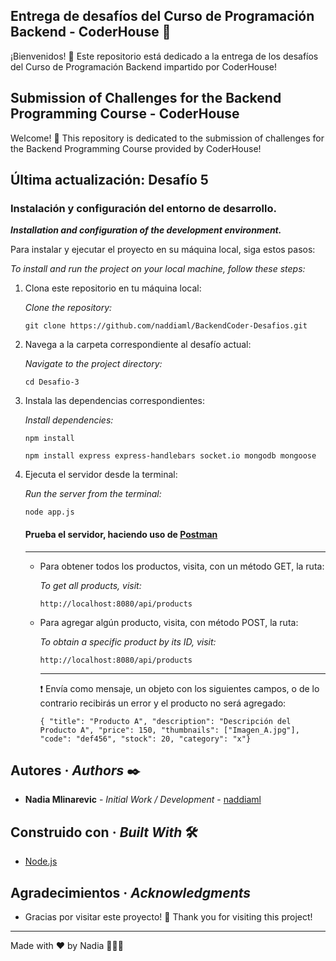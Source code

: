 
## Entrega de desafíos del Curso de Programación Backend - CoderHouse :rocket:

¡Bienvenidos! :wave: Este repositorio está dedicado a la entrega de los desafíos del Curso de Programación Backend impartido por CoderHouse!


## Submission of Challenges for the Backend Programming Course - CoderHouse

Welcome! :wave: This repository is dedicated to the submission of challenges for the Backend Programming Course provided by CoderHouse!




## Última actualización: Desafío 5

### Instalación y configuración del entorno de desarrollo.
***Installation and configuration of the development environment.***

Para instalar y ejecutar el proyecto en su máquina local, siga estos pasos:

*To install and run the project on your local machine, follow these steps:*

 1.  Clona este repositorio en tu máquina local:

	 *Clone the repository:*

	 ``` git clone https://github.com/naddiaml/BackendCoder-Desafios.git ```
		    
    
 2.  Navega a la carpeta correspondiente al desafío actual:

	  *Navigate to the project directory:*

		``` cd Desafio-3 ```
		    
 3.  Instala las dependencias correspondientes:

	 *Install dependencies:*

		``` npm install ```

		``` npm install express express-handlebars socket.io mongodb mongoose ```
    
4.  Ejecuta el servidor desde la terminal:

	*Run the server from the terminal:*
	
	  ``` node app.js ```
	    
	#### Prueba el servidor, haciendo uso de [Postman](https://www.postman.com/downloads/)
	-------------------------
	 - Para obtener todos los productos, visita, con un método GET, la ruta: 	

		 *To get all products, visit:*

		 `http://localhost:8080/api/products`
	 
	-  Para agregar algún producto, visita, con método POST, la ruta:

		*To obtain a specific product by its ID, visit:*

		`http://localhost:8080/api/products`
		***
		:exclamation: Envía como mensaje, un objeto con los siguientes campos, o de lo contrario recibirás un error y el producto no será agregado:

        `{ "title": "Producto A", "description": "Descripción del Producto A", "price": 150, "thumbnails": ["Imagen_A.jpg"], "code": "def456", "stock": 20, "category": "x"}`

  
  
## Autores · *Authors* ✒️

-  **Nadia Mlinarevic** - _Initial Work / Development_ - [naddiaml](https://github.com/naddiaml)


## Construido con · *Built With* 🛠️

-  [Node.js](https://nodejs.org/) 



## Agradecimientos · *Acknowledgments*

- Gracias por visitar este proyecto! 🚀 
	Thank you for visiting this project! 

----------

Made with ❤️ by Nadia 👩🏻‍💻